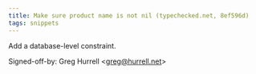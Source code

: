 ```yaml
---
title: Make sure product name is not nil (typechecked.net, 8ef596d)
tags: snippets
---
```


Add a database-level constraint.

Signed-off-by: Greg Hurrell &lt;greg@hurrell.net&gt;
